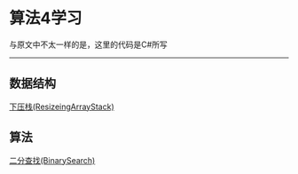 # 算法4学习

与原文中不太一样的是，这里的代码是C#所写

***

## 数据结构

[下压栈(ResizeingArrayStack)](https://github.com/Lw960201/LearnAlgorithms4th/tree/master/ResizeingArrayStack)

## 算法

[二分查找(BinarySearch)](https://github.com/Lw960201/LearnAlgorithms4th/tree/master/BinarySearch)

